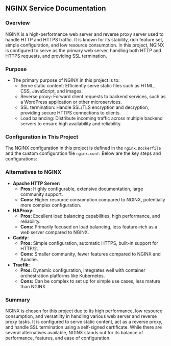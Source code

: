## NGINX Service Documentation

### Overview

NGINX is a high-performance web server and reverse proxy server used to handle HTTP and HTTPS traffic. It is known for its stability, rich feature set, simple configuration, and low resource consumption. In this project, NGINX is configured to serve as the primary web server, handling both HTTP and HTTPS requests, and providing SSL termination.

### Purpose

* The primary purpose of NGINX in this project is to:
  * Serve static content: Efficiently serve static files such as HTML, CSS, JavaScript, and images.
  * Reverse proxy: Forward client requests to backend services, such as a WordPress application or other microservices.
  * SSL termination: Handle SSL/TLS encryption and decryption, providing secure HTTPS connections to clients.
  * Load balancing: Distribute incoming traffic across multiple backend servers to ensure high availability and reliability.

### Configuration in This Project

The NGINX configuration in this project is defined in the `nginx.Dockerfile` and the custom configuration file `nginx.conf`. Below are the key steps and configurations:


### Alternatives to NGINX

* **Apache HTTP Server:**
  * **Pros:** Highly configurable, extensive documentation, large community support.
  * **Cons:** Higher resource consumption compared to NGINX, potentially more complex configuration.
* **HAProxy:**
  * **Pros:** Excellent load balancing capabilities, high performance, and reliability.
  * **Cons:** Primarily focused on load balancing, less feature-rich as a web server compared to NGINX.
* **Caddy:**
  * **Pros:** Simple configuration, automatic HTTPS, built-in support for HTTP/2.
  * **Cons:** Smaller community, fewer features compared to NGINX and Apache.
* **Traefik:**
  * **Pros:** Dynamic configuration, integrates well with container orchestration platforms like Kubernetes.
  * **Cons:** Can be complex to set up for simple use cases, less mature than NGINX.

### Summary

NGINX is chosen for this project due to its high performance, low resource consumption, and versatility in handling various web server and reverse proxy tasks. It is configured to serve static content, act as a reverse proxy, and handle SSL termination using a self-signed certificate. While there are several alternatives available, NGINX stands out for its balance of performance, features, and ease of configuration.
